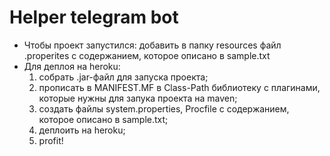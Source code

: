 # Helper telegram bot
 - Чтобы проект запустился: добавить в папку resources файл .properites с содержанием, которое описано в sample.txt
 - Для деплоя на heroku:
    1) собрать .jar-файл для запуска проекта;
    2) прописать в MANIFEST.MF в Сlass-Path библиотеку с плагинами, которые нужны для запука проекта на maven;
    3) создать файлы system.properties, Procfile с содержанием, которое описано в sample.txt;
    4) деплоить на heroku;
    5) profit!
